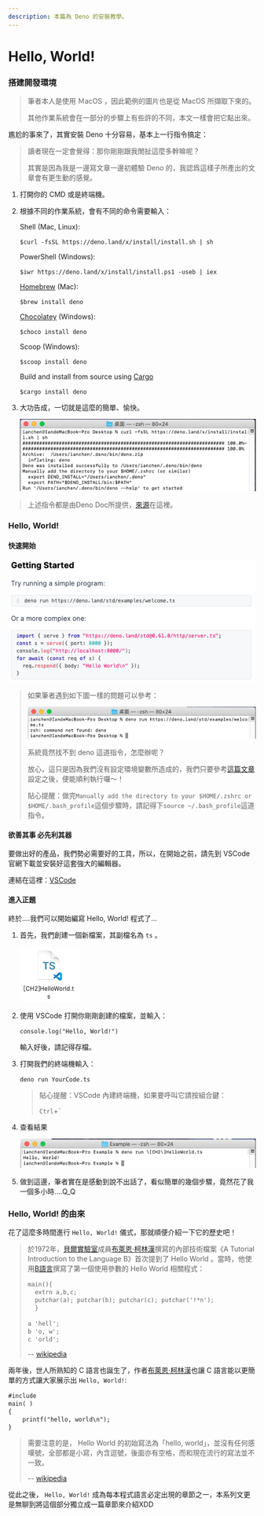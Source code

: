 ```yaml
---
description: 本篇為 Deno 的安裝教學。
---
```


# Hello, World!

### 搭建開發環境

> 筆者本人是使用 ＭacOS ，因此範例的圖片也是從 MacOS 所擷取下來的。
>
> 其他作業系統會在一部分的步驟上有些許的不同，本文一樣會把它點出來。

尷尬的事來了，其實安裝 Deno 十分容易，基本上一行指令搞定：

> 讀者現在一定會覺得：那你剛剛跟我閒扯這麼多幹嘛呢？
>
> 其實是因為我是一邊寫文章一邊初體驗 Deno 的，我認爲這樣子所產出的文章會有更生動的感覺。

1. 打開你的 CMD 或是終端機。
2. 根據不同的作業系統，會有不同的命令需要輸入：

   Shell \(Mac, Linux\):

   ```text
   $curl -fsSL https://deno.land/x/install/install.sh | sh
   ```

   PowerShell \(Windows\):

   ```text
   $iwr https://deno.land/x/install/install.ps1 -useb | iex
   ```

   [Homebrew](https://formulae.brew.sh/formula/deno) \(Mac\):

   ```text
   $brew install deno
   ```

   [Chocolatey](https://chocolatey.org/packages/deno) \(Windows\):

   ```text
   $choco install deno
   ```

   Scoop \(Windows\):

   ```text
   $scoop install deno
   ```

   Build and install from source using [Cargo](https://crates.io/crates/deno)

   ```text
   $cargo install deno
   ```

3. 大功告成，一切就是這麼的簡單、愉快。

   ![2-1](https://github.com/ianchen0119/ItIronMan2020-Hello-Deno/raw/master/ch2/2-1.png)

> 上述指令都是由Deno Doc所提供，[來源](https://deno.land/#installation)在這裡。

### Hello, World! 

#### 快速開始

![](https://github.com/ianchen0119/ItIronMan2020-Hello-Deno/raw/master/ch2/2-2.png)

> 如果筆者遇到如下圖一樣的問題可以參考：
>
> ![2-3](https://github.com/ianchen0119/ItIronMan2020-Hello-Deno/raw/master/ch2/2-3.png)
>
> 系統竟然找不到 deno 這道指令，怎麼辦呢？
>
> 放心，這只是因為我們沒有設定環境變數所造成的，我們只要參考[這篇文章](https://tute.io/install-deno-macos)設定之後，便能順利執行囉～！
>
> 貼心提醒：做完`Manually add the directory to your $HOME/.zshrc or $HOME/.bash_profile`這個步驟時，請記得下`source ~/.bash_profile`這道指令。

#### 欲善其事 必先利其器

要做出好的產品，我們勢必需要好的工具，所以，在開始之前，請先到 VSCode 官網下載並安裝好這套強大的編輯器。

連結在這裡：[VSCode](https://code.visualstudio.com/)

#### 進入正題

終於....我們可以開始編寫 Hello, World! 程式了...

1. 首先，我們創建一個新檔案，其副檔名為 `ts` 。

   ![2-5](https://github.com/ianchen0119/ItIronMan2020-Hello-Deno/raw/master/ch2/2-5.png)

2. 使用 VSCode 打開你剛剛創建的檔案，並輸入：

   ```text
   console.log("Hello, World!")
   ```

   輸入好後，請記得存檔。

3. 打開我們的終端機輸入：

   ```text
   deno run YourCode.ts
   ```

   > 貼心提醒：VSCode 內建終端機，如果要呼叫它請按組合鍵：
   >
   > `Ctrl`+_\`_

4. 查看結果

   ![2-6](https://github.com/ianchen0119/ItIronMan2020-Hello-Deno/raw/master/ch2/2-6.png)

5. 做到這邊，筆者實在是感動到說不出話了，看似簡單的幾個步驟，竟然花了我一個多小時....Q\_Q

### Hello, World! 的由來

花了這麼多時間進行 `Hello, World!` 儀式，那就順便介紹一下它的歷史吧！

> 於1972年，[貝爾實驗室](https://zh.wikipedia.org/wiki/%E8%B2%9D%E7%88%BE%E5%AF%A6%E9%A9%97%E5%AE%A4)成員[布萊恩·柯林漢](https://zh.wikipedia.org/wiki/%E5%B8%83%E8%90%8A%E6%81%A9%C2%B7%E6%9F%AF%E6%9E%97%E6%BC%A2)撰寫的內部技術檔案《A Tutorial Introduction to the Language B》首次提到了 Hello World 。當時，他使用[B語言](https://zh.wikipedia.org/wiki/B%E8%AA%9E%E8%A8%80)撰寫了第一個使用參數的 Hello World 相關程式：
>
> ```text
> main(){
>   extrn a,b,c;
>   putchar(a); putchar(b); putchar(c); putchar('!*n');
>   }
>
> a 'hell';
> b 'o, w';
> c 'orld';
> ```
>
> -- [wikipedia](https://zh.wikipedia.org/wiki/Hello_World)

兩年後，世人所熟知的 C 語言也誕生了，作者[布萊恩·柯林漢](https://zh.wikipedia.org/wiki/%E5%B8%83%E8%90%8A%E6%81%A9%C2%B7%E6%9F%AF%E6%9E%97%E6%BC%A2)也讓 C 語言能以更簡單的方式讓大家展示出 `Hello, World!`:

```text
#include 
main( )
{
	printf("hello, world\n");
}
```

> 需要注意的是， Hello World 的初始寫法為「hello, world」，並沒有任何感嘆號，全部都是小寫，內含逗號，後面亦有空格，而和現在流行的寫法並不一致。
>
> -- [wikipedia](https://zh.wikipedia.org/wiki/Hello_World)

從此之後， `Hello, World!` 成為每本程式語言必定出現的章節之一，本系列文更是無聊到將這個部分獨立成一篇章節來介紹XDD  


